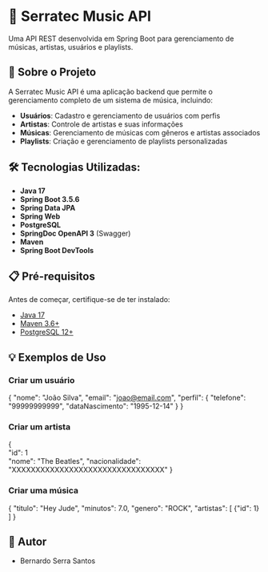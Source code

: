 # 🎵 Serratec Music API

Uma API REST desenvolvida em Spring Boot para gerenciamento de músicas, artistas, usuários e playlists.

## 🎯 Sobre o Projeto

A Serratec Music API é uma aplicação backend que permite o gerenciamento completo de um sistema de música, incluindo:

- **Usuários**: Cadastro e gerenciamento de usuários com perfis
- **Artistas**: Controle de artistas e suas informações
- **Músicas**: Gerenciamento de músicas com gêneros e artistas associados
- **Playlists**: Criação e gerenciamento de playlists personalizadas

## 🛠 Tecnologias Utilizadas:

- **Java 17**
- **Spring Boot 3.5.6**
- **Spring Data JPA**
- **Spring Web**
- **PostgreSQL**
- **SpringDoc OpenAPI 3** (Swagger)
- **Maven**
- **Spring Boot DevTools**

## 📋 Pré-requisitos

Antes de começar, certifique-se de ter instalado:

- [Java 17](https://openjdk.java.net/projects/jdk/17/)
- [Maven 3.6+](https://maven.apache.org/download.cgi)
- [PostgreSQL 12+](https://www.postgresql.org/download/)

## 💡 Exemplos de Uso

### Criar um usuário

{ "nome": "João Silva",
    "email": "joao@email.com",
    "perfil": {
      "telefone": "99999999999",
      "dataNascimento": "1995-12-14"
    }
  }

### Criar um artista

{   
    "id": 1    
    "nome": "The Beatles",
    "nacionalidade": "XXXXXXXXXXXXXXXXXXXXXXXXXXXXXXXX"
  }

### Criar uma música

{
    "titulo": "Hey Jude",
    "minutos": 7.0,
    "genero": "ROCK",
    "artistas": [
      {"id": 1}
    ]
  }

## 👥 Autor

- Bernardo Serra Santos